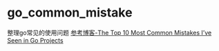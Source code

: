 # go_common_mistake
整理go常见的使用问题
[参考博客-The Top 10 Most Common Mistakes I’ve Seen in Go Projects](https://itnext.io/the-top-10-most-common-mistakes-ive-seen-in-go-projects-4b79d4f6cd65#e9ba)
